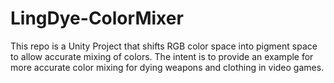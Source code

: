# LingDye-ColorMixer
This repo is a Unity Project that shifts RGB color space into pigment space to allow accurate mixing of colors. The intent is to provide an example for more accurate color mixing for dying weapons and clothing in video games.
